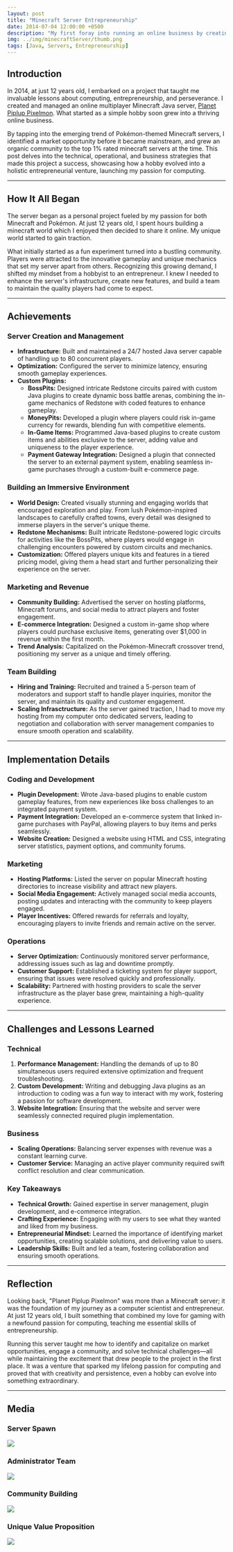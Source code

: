 ```yaml
---
layout: post
title: "Minecraft Server Entrepreneurship"
date: 2014-07-04 12:00:00 +0500
description: "My first foray into running an online business by creating a multiplayer Minecraft server."
img: ../img/minecraftServer/thumb.png
tags: [Java, Servers, Entrepreneurship]
---
```


## Introduction

In 2014, at just 12 years old, I embarked on a project that taught me invaluable lessons about computing, entrepreneurship, and perseverance. I created and managed an online multiplayer Minecraft Java server, [Planet Piplup Pixelmon](https://www.planetminecraft.com/server/planet-piplup-pixelmon-2886331/). What started as a simple hobby soon grew into a thriving online business.

By tapping into the emerging trend of Pokémon-themed Minecraft servers, I identified a market opportunity before it became mainstream, and grew an organic community to the top 1% rated minecraft servers at the time. This post delves into the technical, operational, and business strategies that made this project a success, showcasing how a hobby evolved into a holistic entrepreneurial venture, launching my passion for computing.

---

## How It All Began

The server began as a personal project fueled by my passion for both Minecraft and Pokémon. At just 12 years old, I spent hours building a minecraft world which I enjoyed then decided to share it online. My unique world started to gain traction. 

What initially started as a fun experiment turned into a bustling community. Players were attracted to the innovative gameplay and unique mechanics that set my server apart from others. Recognizing this growing demand, I shifted my mindset from a hobbyist to an entrepreneur. I knew I needed to enhance the server's infrastructure, create new features, and build a team to maintain the quality players had come to expect.

---

## Achievements

### Server Creation and Management
- **Infrastructure:** Built and maintained a 24/7 hosted Java server capable of handling up to 80 concurrent players.
- **Optimization:** Configured the server to minimize latency, ensuring smooth gameplay experiences.
- **Custom Plugins:**
  - **BossPits:** Designed intricate Redstone circuits paired with custom Java plugins to create dynamic boss battle arenas, combining the in-game mechanics of Redstone with coded features to enhance gameplay.
  - **MoneyPits:** Developed a plugin where players could risk in-game currency for rewards, blending fun with competitive elements.
  - **In-Game Items:** Programmed Java-based plugins to create custom items and abilities exclusive to the server, adding value and uniqueness to the player experience.
  - **Payment Gateway Integration:** Designed a plugin that connected the server to an external payment system, enabling seamless in-game purchases through a custom-built e-commerce page.

### Building an Immersive Environment
- **World Design:** Created visually stunning and engaging worlds that encouraged exploration and play. From lush Pokémon-inspired landscapes to carefully crafted towns, every detail was designed to immerse players in the server's unique theme.
- **Redstone Mechanisms:** Built intricate Redstone-powered logic circuits for activities like the BossPits, where players would engage in challenging encounters powered by custom circuits and mechanics.
- **Customization:** Offered players unique kits and features in a tiered pricing model, giving them a head start and further personalizing their experience on the server.

### Marketing and Revenue
- **Community Building:** Advertised the server on hosting platforms, Minecraft forums, and social media to attract players and foster engagement.
- **E-commerce Integration:** Designed a custom in-game shop where players could purchase exclusive items, generating over $1,000 in revenue within the first month.
- **Trend Analysis:** Capitalized on the Pokémon-Minecraft crossover trend, positioning my server as a unique and timely offering.

### Team Building
- **Hiring and Training:** Recruited and trained a 5-person team of moderators and support staff to handle player inquiries, monitor the server, and maintain its quality and customer engagement.
- **Scaling Infrasctructure:** As the server gained traction, I had to move my hosting from my computer onto dedicated servers, leading to negotiation and collaboration with server management companies to ensure smooth operation and scalability.

---

## Implementation Details

### Coding and Development
- **Plugin Development:** Wrote Java-based plugins to enable custom gameplay features, from new experiences like boss challenges to an integrated payment system.
- **Payment Integration:** Developed an e-commerce system that linked in-game purchases with PayPal, allowing players to buy items and perks seamlessly.
- **Website Creation:** Designed a website using HTML and CSS, integrating server statistics, payment options, and community forums.

### Marketing
- **Hosting Platforms:** Listed the server on popular Minecraft hosting directories to increase visibility and attract new players.
- **Social Media Engagement:** Actively managed social media accounts, posting updates and interacting with the community to keep players engaged.
- **Player Incentives:** Offered rewards for referrals and loyalty, encouraging players to invite friends and remain active on the server.

### Operations
- **Server Optimization:** Continuously monitored server performance, addressing issues such as lag and downtime promptly.
- **Customer Support:** Established a ticketing system for player support, ensuring that issues were resolved quickly and professionally.
- **Scalability:** Partnered with hosting providers to scale the server infrastructure as the player base grew, maintaining a high-quality experience.

---

## Challenges and Lessons Learned

### Technical
1. **Performance Management:** Handling the demands of up to 80 simultaneous users required extensive optimization and frequent troubleshooting.
2. **Custom Development:** Writing and debugging Java plugins as an introduction to coding was a fun way to interact with my work, fostering a passion for software development.
3. **Website Integration:** Ensuring that the website and server were seamlessly connected required plugin implementation.


### Business
- **Scaling Operations:** Balancing server expenses with revenue was a constant learning curve.
- **Customer Service:** Managing an active player community required swift conflict resolution and clear communication.

### Key Takeaways
- **Technical Growth:** Gained expertise in server management, plugin development, and e-commerce integration.
- **Crafting Experience:** Engaging with my users to see what they wanted and liked from my business.
- **Entrepreneurial Mindset:** Learned the importance of identifying market opportunities, creating scalable solutions, and delivering value to users.
- **Leadership Skills:** Built and led a team, fostering collaboration and ensuring smooth operations.

---

## Reflection

Looking back, "Planet Piplup Pixelmon" was more than a Minecraft server; it was the foundation of my journey as a computer scientist and entrepreneur. At just 12 years old, I built something that combined my love for gaming with a newfound passion for computing, teaching me essential skills of entrepreneurship.

Running this server taught me how to identify and capitalize on market opportunities, engage a community, and solve technical challenges—all while maintaining the excitement that drew people to the project in the first place. It was a venture that sparked my lifelong passion for computing and proved that with creativity and persistence, even a hobby can evolve into something extraordinary.

---

## Media

### Server Spawn
![](../assets/img/minecraftServer/spawn.jpg)
### Administrator Team
![](../assets/img/minecraftServer/admin.jpg)
### Community Building
![](../assets/img/minecraftServer/community.jpg)
### Unique Value Proposition
![](../assets/img/minecraftServer/duel.jpg)
